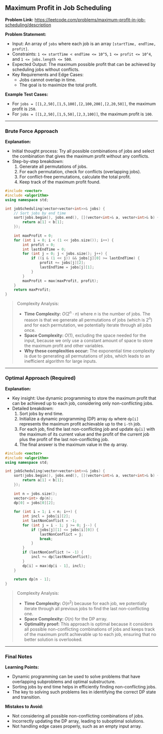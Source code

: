 ## Maximum Profit in Job Scheduling
**Problem Link:** https://leetcode.com/problems/maximum-profit-in-job-scheduling/description

**Problem Statement:**
- Input: An array of `jobs` where each job is an array `[startTime, endTime, profit]`.
- Constraints: `1 <= startTime < endTime <= 10^5`, `1 <= profit <= 10^4`, and `1 <= jobs.length <= 500`.
- Expected Output: The maximum possible profit that can be achieved by scheduling jobs without conflicts.
- Key Requirements and Edge Cases:
  - Jobs cannot overlap in time.
  - The goal is to maximize the total profit.

**Example Test Cases:**
- For `jobs = [[1,2,50],[1,5,100],[2,100,200],[2,20,50]]`, the maximum profit is `250`.
- For `jobs = [[1,2,50],[1,5,50],[2,3,100]]`, the maximum profit is `100`.

---

### Brute Force Approach
**Explanation:**
- Initial thought process: Try all possible combinations of jobs and select the combination that gives the maximum profit without any conflicts.
- Step-by-step breakdown:
  1. Generate all permutations of jobs.
  2. For each permutation, check for conflicts (overlapping jobs).
  3. For conflict-free permutations, calculate the total profit.
  4. Keep track of the maximum profit found.

```cpp
#include <vector>
#include <algorithm>
using namespace std;

int jobScheduling(vector<vector<int>>& jobs) {
    // Sort jobs by end time
    sort(jobs.begin(), jobs.end(), [](vector<int>& a, vector<int>& b) {
        return a[1] < b[1];
    });
    
    int maxProfit = 0;
    for (int i = 0; i < (1 << jobs.size()); i++) {
        int profit = 0;
        int lastEndTime = 0;
        for (int j = 0; j < jobs.size(); j++) {
            if ((i & (1 << j)) && jobs[j][0] >= lastEndTime) {
                profit += jobs[j][2];
                lastEndTime = jobs[j][1];
            }
        }
        maxProfit = max(maxProfit, profit);
    }
    return maxProfit;
}
```

> Complexity Analysis:
> - **Time Complexity:** $O(2^n \cdot n)$ where $n$ is the number of jobs. The reason is that we generate all permutations of jobs (which is $2^n$) and for each permutation, we potentially iterate through all jobs once.
> - **Space Complexity:** $O(1)$, excluding the space needed for the input, because we only use a constant amount of space to store the maximum profit and other variables.
> - **Why these complexities occur:** The exponential time complexity is due to generating all permutations of jobs, which leads to an inefficient algorithm for large inputs.

---

### Optimal Approach (Required)
**Explanation:**
- Key insight: Use dynamic programming to store the maximum profit that can be achieved up to each job, considering only non-conflicting jobs.
- Detailed breakdown:
  1. Sort jobs by end time.
  2. Initialize a dynamic programming (DP) array `dp` where `dp[i]` represents the maximum profit achievable up to the `i-th` job.
  3. For each job, find the last non-conflicting job and update `dp[i]` with the maximum of its current value and the profit of the current job plus the profit of the last non-conflicting job.
  4. The final answer is the maximum value in the `dp` array.

```cpp
#include <vector>
#include <algorithm>
using namespace std;

int jobScheduling(vector<vector<int>>& jobs) {
    sort(jobs.begin(), jobs.end(), [](vector<int>& a, vector<int>& b) {
        return a[1] < b[1];
    });
    
    int n = jobs.size();
    vector<int> dp(n);
    dp[0] = jobs[0][2];
    
    for (int i = 1; i < n; i++) {
        int incl = jobs[i][2];
        int lastNonConflict = -1;
        for (int j = i - 1; j >= 0; j--) {
            if (jobs[j][1] <= jobs[i][0]) {
                lastNonConflict = j;
                break;
            }
        }
        if (lastNonConflict != -1) {
            incl += dp[lastNonConflict];
        }
        dp[i] = max(dp[i - 1], incl);
    }
    
    return dp[n - 1];
}
```

> Complexity Analysis:
> - **Time Complexity:** $O(n^2)$ because for each job, we potentially iterate through all previous jobs to find the last non-conflicting one.
> - **Space Complexity:** $O(n)$ for the DP array.
> - **Optimality proof:** This approach is optimal because it considers all possible non-conflicting combinations of jobs and keeps track of the maximum profit achievable up to each job, ensuring that no better solution is overlooked.

---

### Final Notes

**Learning Points:**
- Dynamic programming can be used to solve problems that have overlapping subproblems and optimal substructure.
- Sorting jobs by end time helps in efficiently finding non-conflicting jobs.
- The key to solving such problems lies in identifying the correct DP state and transition.

**Mistakes to Avoid:**
- Not considering all possible non-conflicting combinations of jobs.
- Incorrectly updating the DP array, leading to suboptimal solutions.
- Not handling edge cases properly, such as an empty input array.